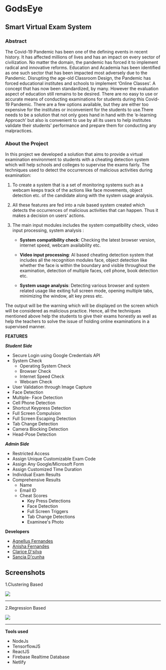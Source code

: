 
# GodsEye
## Smart Virtual Exam System 
### Abstract
The Covid-19 Pandemic has been one of the defining events in recent history. It has affected millions of lives and has an impact on every sector of civilization. No matter the domain, the pandemic has forced it to implement radical and innovative reforms. Education and Academia has been identified as one such sector that has been impacted most adversely due to the Pandemic. Disrupting the age-old Classroom Design, the Pandemic has forced educational institutes and schools to implement ‘Online Classes’. A concept that has now been standardized, by many. However the evaluation aspect of education still  remains to be desired. There are no easy to use or accurate means of conducting examinations for students during this Covid-19 Pandemic. There are a few options available, but they are either too expensive for the institutes or inconvenient for the students to use.There needs to be a solution that not only goes hand in hand with the ‘e-learning Approach’ but also is convenient to use by all its users to help institutes validate their students' performance and prepare them for conducting any malpractices.

### About the Project
In this project we developed a solution that aims to provide a virtual examination environment to students with a cheating detection system which will help schools and colleges to supervise the exams fairly.
The techniques used to detect the occurrences of malicious activities during examination:

1.  To create a system that is a set of monitoring systems such as a webcam keeps track of the actions like face movements, object detection etc. of the candidate along with the system usage analysis.
    
2.  All these features are fed into a rule based system created which detects the occurrences of malicious activities that can happen. Thus it makes a decision on users’ actions.
    
3.  The main input modules includes the system compatibility check, video input processing, system analysis :
	-   **System compatibility check**: Checking the latest browser version, internet speed, webcam availability etc.
    
	-   **Video input processing**: AI based cheating detection system that includes all the recognition modules face, object detection like whether the face is within the boundary and visible throughout the examination, detection of multiple faces, cell phone, book detection etc.
    
	-   **System usage analysis**: Detecting various browser and system related usage like exiting full screen mode, opening multiple tabs, minimizing the window, alt key press etc.
	
The output will be the warning which will be displayed on the screen which will be considered as malicious practice. Hence, all the techniques mentioned above help the students to give their exams honestly as well as help the teachers to solve the issue of holding online examinations in a supervised manner.

**FEATURES**

***Student Side***

- Secure Login using Google Credentials API
- System Check
	- Operating System Check
	- Browser Check
	- Internet Speed Check
	- Webcam Check
- User  Validation through Image Capture
- Face Detection
- Multiple- Face Detection
- Cell Phone Detection
- Shortcut Keypress Detection
- Full Screen Compulsion
- Full Screen Escaping Detection
- Tab Change Detection
- Camera Blocking Detection
- Head-Pose Detection

***Admin Side***
- Restricted Access
- Assign Unique Customizable Exam Code
- Assign Any Google/Microsoft Form
- Assign Customized Time Duration
- Individual Exam Results
- Comprehensive Results
	- Name
	- Email ID
	- Cheat Scores
		- Key Press Detections
		- Face Detection
		- Full Screen Triggers
		- Tab Change Detections
		- Examinee's Photo 

**Developers**
 - [Agnellus Fernandes ](https://www.linkedin.com/in/agnellus-fernandes-81232b192)
 - [Anisha Fernandes](https://www.linkedin.com/in/anisha-fernandes-9063651a1)
 - [Clarice D'silva](https://www.linkedin.com/in/clarice-dsilva-1689151a7)
-  [Sancia D'cunha](https://www.linkedin.com/in/sancia-d-cunha-291a94194)

## Screenshots


1.Clustering Based

![](ScreenShots/Clustering.png)

***

2.Regression Based

![](ScreenShots/Regression.png)

***

**Tools used**  
 - NodeJs
 - TensorflowJS
 - ReactJS
 - Firebase Realtime Database
 - Netlify
